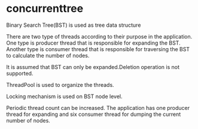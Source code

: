# concurrenttree

Binary Search Tree(BST) is used as tree data structure

There are two type of threads according to their purpose in the application.
One type is producer thread that is responsible for expanding the BST.
Another type is consumer thread that is responsible for traversing the BST to calculate the number of nodes.

It is assumed that BST can only be expanded.Deletion operation is not supported.

ThreadPool is used to organize the threads.

Locking mechanism is used on BST node level.

Periodic thread count can be increased.
The application has one producer thread for expanding and six consumer thread for dumping the current number of nodes.

